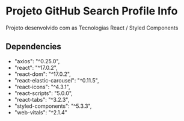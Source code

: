 # Projeto GitHub Search Profile Info

Projeto desenvolvido com as Tecnologias React / Styled Components

## Dependencies

* "axios": "^0.25.0",
* "react": "^17.0.2",
* "react-dom": "^17.0.2",
* "react-elastic-carousel": "^0.11.5",
* "react-icons": "^4.3.1",
* "react-scripts": "5.0.0",
* "react-tabs": "^3.2.3",
* "styled-components": "^5.3.3",
* "web-vitals": "^2.1.4"
